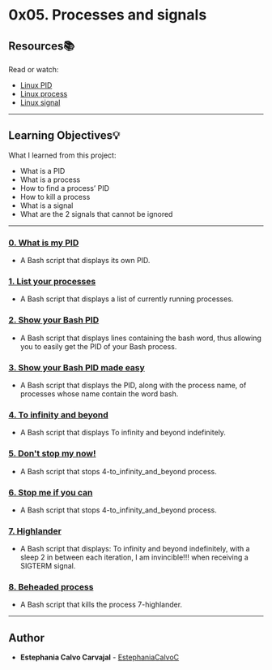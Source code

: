 # 0x05. Processes and signals

## Resources:books:
Read or watch:
* [Linux PID](https://intranet.hbtn.io/rltoken/FcpEdqz8hau7eEB0Pi8Ong)
* [Linux process](https://intranet.hbtn.io/rltoken/hX_t2YK0erLPbdTq0-uKwQ)
* [Linux signal](https://intranet.hbtn.io/rltoken/SojW4zvL8j1yaoa7_NM6rA)

---
## Learning Objectives:bulb:
What I learned from this project:

* What is a PID
* What is a process
* How to find a process’ PID
* How to kill a process
* What is a signal
* What are the 2 signals that cannot be ignored

---

### [0. What is my PID](./0-what-is-my-pid)
* A Bash script that displays its own PID.


### [1. List your processes](./1-list_your_processes)
* A Bash script that displays a list of currently running processes.


### [2. Show your Bash PID](./2-show_your_bash_pid)
* A Bash script that displays lines containing the bash word, thus allowing you to easily get the PID of your Bash process.


### [3. Show your Bash PID made easy](./3-show_your_bash_pid_made_easy)
* A Bash script that displays the PID, along with the process name, of processes whose name contain the word bash.


### [4. To infinity and beyond](./4-to_infinity_and_beyond)
* A Bash script that displays To infinity and beyond indefinitely.


### [5. Don't stop my now!](./5-dont_stop_me_now)
* A Bash script that stops 4-to_infinity_and_beyond process.


### [6. Stop me if you can](./6-stop_me_if_you_can)
* A Bash script that stops 4-to_infinity_and_beyond process.


### [7. Highlander](./7-highlander)
* A Bash script that displays: To infinity and beyond indefinitely, with a sleep 2 in between each iteration, I am invincible!!! when receiving a SIGTERM signal.


### [8. Beheaded process](./8-beheaded_process)
* A Bash script that kills the process 7-highlander.

---

## Author
* **Estephania Calvo Carvajal** - [EstephaniaCalvoC](https://github.com/EstephaniaCalvoC)